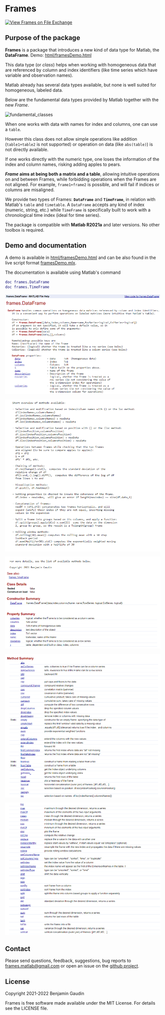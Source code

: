# Frames
[![View Frames on File Exchange](https://www.mathworks.com/matlabcentral/images/matlab-file-exchange.svg)](https://ch.mathworks.com/matlabcentral/fileexchange/95258-frames)

## Purpose of the package
**Frames** is a package that introduces a new kind of data type for Matlab, the **DataFrame**. Demo: [html/framesDemo.html](https://htmlpreview.github.io/?https://github.com/benjamingaudin/Frames/blob/main/html/framesDemo.html) 

This data type (or _class_) helps when working with homogeneous data that are referenced by column and index identifiers (like time series which have variable and observation names).

Matlab already has several data types available, but none is well suited for homogeneous, labeled data.

Below are the fundamental data types provided by Matlab together with the new _Frame_.

![fundamental_classes](https://user-images.githubusercontent.com/57812158/124361682-8ef69e00-dc30-11eb-8fa3-1b4e81f24140.png)

When one works with data with names for index and columns, one can use a `table`.

However this class does not allow simple operations like addition (`table1+table2` is not supported) or operation on data (like `abs(table)`) is not directly available.

If one works directly with the numeric type, one loses the information of the index and column names, risking adding apples to pears.

**_Frame_ aims at being both a matrix and a table**, allowing intuitive operations on and between Frames, while forbidding operations when the Frames are not aligned.
For example, `frame1+frame2` is possible, and will fail if indices or columns are misaligned.

We provide two types of Frames: **`DataFrame`** and **`TimeFrame`**, in relation with Matlab's `table` and `timetable`.
A `DataFrame` accepts any kind of index (numeric, string, etc.) while `TimeFrame` is specifically built to work with a chronological time index (ideal for time series).

The package is compatible with **Matlab R2021a** and later versions. No other toolbox is required.

## Demo and documentation
A demo is available in [html/framesDemo.html](https://htmlpreview.github.io/?https://github.com/benjamingaudin/Frames/blob/main/html/framesDemo.html) and can be also found in the live script format [framesDemo.mlx](framesDemo.mlx).

The documentation is available using Matlab's command
```Matlab
doc frames.DataFrame
doc frames.TimeFrame
```
<p><img src="img/docIntro.png"></p>
<p><img src="img/docMethodsDescr.png"></p>
<p><img src="img/docProps.png"></p>
<p><img src="img/docMethodsSummary1.png"></p>
<p><img src="img/docMethodsSummary2.png"></p>

## Contact
Please send questions, feedback, suggestions, bug reports to <frames.matlab@gmail.com> or open an issue on the [github project](https://github.com/benjamingaudin/Frames/issues). 

## License
Copyright 2021-2022 Benjamin Gaudin

Frames is free software made available under the MIT License. For details see the LICENSE file.
